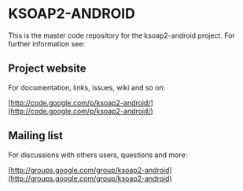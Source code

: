 # KSOAP2-ANDROID

This is the master code repository for the ksoap2-android project. For further information see:

## Project website

For documentation, links, issues, wiki and so on:

 [http://code.google.com/p/ksoap2-android/](http://code.google.com/p/ksoap2-android/)

## Mailing list

For discussions with others users, questions and more:

 [http://groups.google.com/group/ksoap2-android](http://groups.google.com/group/ksoap2-android)



